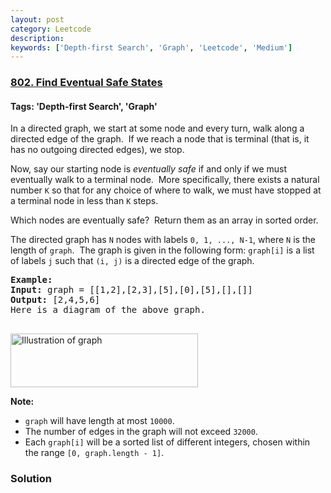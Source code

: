 ```yaml
---
layout: post
category: Leetcode
description: 
keywords: ['Depth-first Search', 'Graph', 'Leetcode', 'Medium']
---
```

### [802. Find Eventual Safe States](https://leetcode.com/problems/find-eventual-safe-states)

#### Tags: 'Depth-first Search', 'Graph'

<div class="content__u3I1 question-content__JfgR"><div><p>In a directed graph, we start at some node and every turn, walk along a directed edge of the graph.  If we reach a node that is terminal (that is, it has no outgoing directed edges), we stop.</p>
<p>Now, say our starting node is <em>eventually safe </em>if and only if we must eventually walk to a terminal node.  More specifically, there exists a natural number <code>K</code> so that for any choice of where to walk, we must have stopped at a terminal node in less than <code>K</code> steps.</p>
<p>Which nodes are eventually safe?  Return them as an array in sorted order.</p>
<p>The directed graph has <code>N</code> nodes with labels <code>0, 1, ..., N-1</code>, where <code>N</code> is the length of <code>graph</code>.  The graph is given in the following form: <code>graph[i]</code> is a list of labels <code>j</code> such that <code>(i, j)</code> is a directed edge of the graph.</p>
<pre><strong>Example:</strong>
<strong>Input:</strong> graph = [[1,2],[2,3],[5],[0],[5],[],[]]
<strong>Output:</strong> [2,4,5,6]
Here is a diagram of the above graph.

</pre>
<p><img alt="Illustration of graph" src="https://s3-lc-upload.s3.amazonaws.com/uploads/2018/03/17/picture1.png" style="height:86px; width:300px"/></p>
<p><strong>Note:</strong></p>
<ul>
<li><code>graph</code> will have length at most <code>10000</code>.</li>
<li>The number of edges in the graph will not exceed <code>32000</code>.</li>
<li>Each <code>graph[i]</code> will be a sorted list of different integers, chosen within the range <code>[0, graph.length - 1]</code>.</li>
</ul>
</div></div>

### Solution
